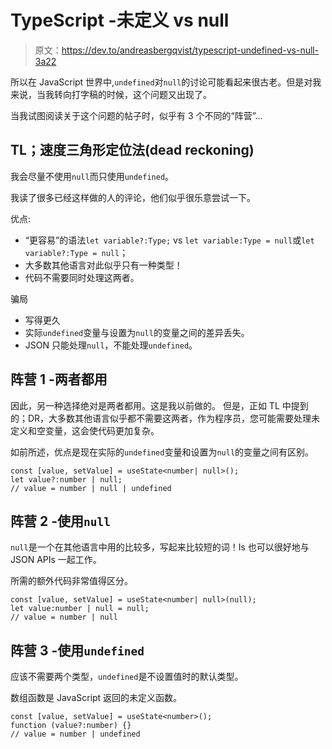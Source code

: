 # TypeScript -未定义 vs null

> 原文：<https://dev.to/andreasbergqvist/typescript-undefined-vs-null-3a22>

所以在 JavaScript 世界中,`undefined`对`null`的讨论可能看起来很古老。但是对我来说，当我转向打字稿的时候，这个问题又出现了。

当我试图阅读关于这个问题的帖子时，似乎有 3 个不同的“阵营”...

## TL；速度三角形定位法(dead reckoning)

我会尽量不使用`null`而只使用`undefined`。

我读了很多已经这样做的人的评论，他们似乎很乐意尝试一下。

优点:

*   “更容易”的语法`let variable?:Type;` vs `let variable:Type = null`或`let variable?:Type = null`；
*   大多数其他语言对此似乎只有一种类型！
*   代码不需要同时处理这两者。

骗局

*   写得更久
*   实际`undefined`变量与设置为`null`的变量之间的差异丢失。
*   JSON 只能处理`null`，不能处理`undefined`。

## 阵营 1 -两者都用

因此，另一种选择绝对是两者都用。这是我以前做的。
但是，正如 TL 中提到的；DR，大多数其他语言似乎都不需要这两者，作为程序员，您可能需要处理未定义和空变量，这会使代码更加复杂。

如前所述，优点是现在实际的`undefined`变量和设置为`null`的变量之间有区别。

```
const [value, setValue] = useState<number| null>(); 
let value?:number | null;
// value = number | null | undefined 
```

## 阵营 2 -使用`null`

`null`是一个在其他语言中用的比较多，写起来比较短的词！Is 也可以很好地与 JSON APIs 一起工作。

所需的额外代码非常值得区分。

```
const [value, setValue] = useState<number| null>(null); 
let value:number | null = null;
// value = number | null 
```

## 阵营 3 -使用`undefined`

应该不需要两个类型，`undefined`是不设置值时的默认类型。

数组函数是 JavaScript 返回的未定义函数。

```
const [value, setValue] = useState<number>(); 
function (value?:number) {}
// value = number | undefined 
```